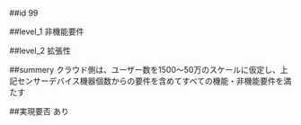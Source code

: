##id
99

##level_1
非機能要件

##level_2
拡張性

##summery
クラウド側は、ユーザー数を1500〜50万のスケールに仮定し、上記センサーデバイス機器個数からの要件を含めてすべての機能・非機能要件を満たす

##実現要否
あり

